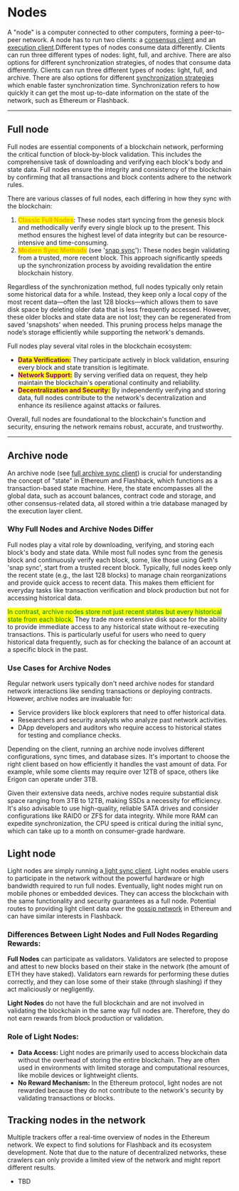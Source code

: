 # Nodes

A "node" is a computer connected to other computers, forming a peer-to-peer network. A node has to run two clients: a [consensus client](nodes-and-clients.md#consensus-clients) and an [execution client](nodes-and-clients.md#execution-clients).Different types of nodes consume data differently. Clients can run three different types of nodes: light, full, and archive. There are also options for different synchronization strategies, of nodes that consume data differently. Clients can run three different types of nodes: light, full, and archive. There are also options for different [synchronization strategies](nodes-and-clients.md) which enable faster synchronization time. Synchronization refers to how quickly it can get the most up-to-date information on the state of the network, such as Ethereum or Flashback.

***

## Full node <a href="#full-node" id="full-node"></a>

Full nodes are essential components of a blockchain network, performing the critical function of block-by-block validation. This includes the comprehensive task of downloading and verifying each block's body and state data. Full nodes ensure the integrity and consistency of the blockchain by confirming that all transactions and block contents adhere to the network rules.

There are various classes of full nodes, each differing in how they sync with the blockchain:

1. <mark style="color:orange;">**Classic Full Nodes**</mark>: These nodes start syncing from the genesis block and methodically verify every single block up to the present. This method ensures the highest level of data integrity but can be resource-intensive and time-consuming.
2. <mark style="color:orange;">**Modern Sync Methods**</mark> (see '[snap sync](nodes-and-clients.md#full-snapshot)')**:** These nodes begin validating from a trusted, more recent block. This approach significantly speeds up the synchronization process by avoiding revalidation the entire blockchain history.

Regardless of the synchronization method, full nodes typically only retain some historical data for a while. Instead, they keep only a local copy of the most recent data—often the last 128 blocks—which allows them to save disk space by deleting older data that is less frequently accessed. However, these older blocks and state data are not lost; they can be regenerated from saved 'snapshots' when needed. This pruning process helps manage the node’s storage efficiently while supporting the network's demands.

Full nodes play several vital roles in the blockchain ecosystem:

* <mark style="color:purple;">**Data Verification:**</mark> They participate actively in block validation, ensuring every block and state transition is legitimate.
* <mark style="color:purple;">**Network Support:**</mark> By serving verified data on request, they help maintain the blockchain's operational continuity and reliability.
* <mark style="color:purple;">**Decentralization and Security:**</mark> By independently verifying and storing data, full nodes contribute to the network's decentralization and enhance its resilience against attacks or failures.

Overall, full nodes are foundational to the blockchain's function and security, ensuring the network remains robust, accurate, and trustworthy.

***

## Archive node <a href="#archive-node" id="archive-node"></a>

An archive node (see [full archive sync client](nodes-and-clients.md#full-archive)) is crucial for understanding the concept of "state" in Ethereum and Flashback, which functions as a transaction-based state machine. Here, the state encompasses all the global data, such as account balances, contract code and storage, and other consensus-related data, all stored within a trie database managed by the execution layer client.

### **Why Full Nodes and Archive Nodes Differ**

Full nodes play a vital role by downloading, verifying, and storing each block's body and state data. While most full nodes sync from the genesis block and continuously verify each block, some, like those using Geth's 'snap sync', start from a trusted recent block. Typically, full nodes keep only the recent state (e.g., the last 128 blocks) to manage chain reorganizations and provide quick access to recent data. This makes them efficient for everyday tasks like transaction verification and block production but not for accessing historical data.

<mark style="color:green;">In contrast, archive nodes store not just recent states but every historical state from each block.</mark> They trade more extensive disk space for the ability to provide immediate access to any historical state without re-executing transactions. This is particularly useful for users who need to query historical data frequently, such as for checking the balance of an account at a specific block in the past.

### **Use Cases for Archive Nodes**

Regular network users typically don't need archive nodes for standard network interactions like sending transactions or deploying contracts. However, archive nodes are invaluable for:

* Service providers like block explorers that need to offer historical data.
* Researchers and security analysts who analyze past network activities.
* DApp developers and auditors who require access to historical states for testing and compliance checks.

Depending on the client, running an archive node involves different configurations, sync times, and database sizes. It's important to choose the right client based on how efficiently it handles the vast amount of data. For example, while some clients may require over 12TB of space, others like Erigon can operate under 3TB.

Given their extensive data needs, archive nodes require substantial disk space ranging from 3TB to 12TB, making SSDs a necessity for efficiency. It's also advisable to use high-quality, reliable SATA drives and consider configurations like RAID0 or ZFS for data integrity. While more RAM can expedite synchronization, the CPU speed is critical during the initial sync, which can take up to a month on consumer-grade hardware.

## Light node <a href="#light-node" id="light-node"></a>

Light nodes are simply running a[ light sync client](nodes-and-clients.md#light). Light nodes enable users to participate in the network without the powerful hardware or high bandwidth required to run full nodes. Eventually, light nodes might run on mobile phones or embedded devices. They can access the blockchain with the same functionality and security guarantees as a full node. Potential routes to providing light client data over the [gossip network](https://www.ethportal.net/) in Ethereum and can have similar interests in Flashback.

### **Differences Between Light Nodes and Full Nodes Regarding Rewards:**

**Full Nodes** can participate as validators. Validators are selected to propose and attest to new blocks based on their stake in the network (the amount of ETH they have staked). Validators earn rewards for performing these duties correctly, and they can lose some of their stake (through slashing) if they act maliciously or negligently.

**Light Nodes** do not have the full blockchain and are not involved in validating the blockchain in the same way full nodes are. Therefore, they do not earn rewards from block production or validation.

### **Role of Light Nodes:**

* **Data Access:** Light nodes are primarily used to access blockchain data without the overhead of storing the entire blockchain. They are often used in environments with limited storage and computational resources, like mobile devices or lightweight clients.
* **No Reward Mechanism:** In the Ethereum protocol, light nodes are not rewarded because they do not contribute to the network's security by validating transactions or blocks.

## Tracking nodes in the network <a href="#network-overview" id="network-overview"></a>

Multiple trackers offer a real-time overview of nodes in the Ethereum network. We expect to find solutions for Flashback and its ecosystem development. Note that due to the nature of decentralized networks, these crawlers can only provide a limited view of the network and might report different results.

* TBD
